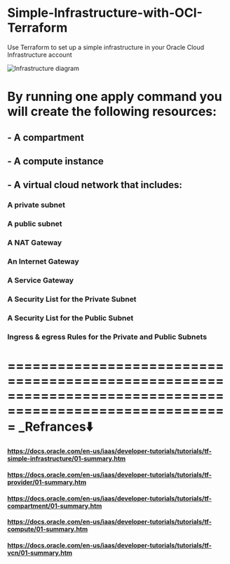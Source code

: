 # Simple-Infrastructure-with-OCI-Terraform
Use Terraform to set up a simple infrastructure in your Oracle Cloud Infrastructure account

![Infrastructure diagram](https://github.com/MohamedSamy74/Simple-Infrastructure-with-OCI-Terraform/assets/44952687/ec8c39f4-e521-486d-98a3-fc255315c021)

# By running one apply command you will create the following resources:
## - A compartment
## - A compute instance
## - A virtual cloud network that includes: 
###    A private subnet
###    A public subnet
###    A NAT Gateway
###    An Internet Gateway
###    A Service Gateway
###    A Security List for the Private Subnet
###    A Security List for the Public Subnet
###    Ingress & egress Rules for the Private and Public Subnets

=========================================================================================================
_Refrances⬇️
==================

#### https://docs.oracle.com/en-us/iaas/developer-tutorials/tutorials/tf-simple-infrastructure/01-summary.htm
#### https://docs.oracle.com/en-us/iaas/developer-tutorials/tutorials/tf-provider/01-summary.htm
#### https://docs.oracle.com/en-us/iaas/developer-tutorials/tutorials/tf-compartment/01-summary.htm
#### https://docs.oracle.com/en-us/iaas/developer-tutorials/tutorials/tf-compute/01-summary.htm
#### https://docs.oracle.com/en-us/iaas/developer-tutorials/tutorials/tf-vcn/01-summary.htm
